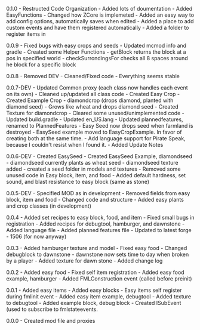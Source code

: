 0.1.0
    - Restructed Code Organization
    - Added lots of doumentation
    - Added EasyFunctions
    - Changed how ZCore is implemeted
    - Added an easy way to add config options, automatically saves when edited
    - Added a place to add custom events and have them registered automatically
    - Added a folder to register items in
    
    
0.0.9
    - Fixed bugs with easy crops and seeds
    - Updated mcmod info and gradle
    - Created some Helper Functions
        - getBlock returns the block at a pos in specified world
        - checkSurrondingsFor checks all 8 spaces around he block for a specific block

0.0.8
    - Removed DEV
    - Cleaned/Fixed code
    - Everything seems stable

0.0.7-DEV
    - Updated Common proxy (each class now handles each event on its own)
    - Cleaned up/updated all class code
    - Created Easy Crop
    - Created Example Crop
        - diamondcrop (drops diamond, planted with diamond seed)
        - Grows like wheat and drops diamond seed
    - Created Texture for diamondcrop
    - Cleared some unused/unimplemented code
    - Updated build.gradle
    - Updated en_US.lang
    - Updated plannedfeatures, renamed to PlannedFeatures
    - Easy Seed now drops seed when farmland is destroyed
    - EasySeed example moved to EasyCropExample. In favor of creating both at the same time.
    - Add language support for Pirate Speak, because I couldn't resist when I found it.
    - Added Update Notes

0.0.6-DEV
    - Created EasySeed
    - Created EasySeed Example, diamondseed
        - diamondseed currently plants as wheat seed
        - diamondseed texture added
        - created a seed folder in models and textures
    - Removed some unused code in Easy block, item, and food
    - Added default hardness, set sound, and blast resistance to easy block (same as stone) 

0.0.5-DEV
    - Specified MOD as in development
    - Removed fields from easy block, item and food
        - Changed code and structure
    - Added easy plants and crop classes (in development)

0.0.4
    - Added set recipes to easy block, food, and item
    - Fixed small bugs in registration
    - Added recipes for debugtool, hamburger, and dawnstone
    - Added language file
    - Added planned features file
    - Updated to latest forge - 1506 (for now anyway)

0.0.3
    - Added hamburger texture and model
    - Fixed easy food
    - Changed debugblock to dawnstone
    - dawnstone now sets time to day when broken by a player
    - Added texture for dawn stone
    - Added change log

0.0.2
    - Added easy food
    - Fixed self item registration
    - Added easy food example, hamburger
    - Added FMLConstruction event (called before preinit)

0.0.1
    - Added easy items
    - Added easy blocks
    - Easy items self register during fmlinit event
    - Added easy item example, debugtool
    - Added texture to debugtool
    - Added example block, debug block
    - Created ISubEvent (used to subscribe to fmlstateevents.

0.0.0
    - Created mod file and proxies